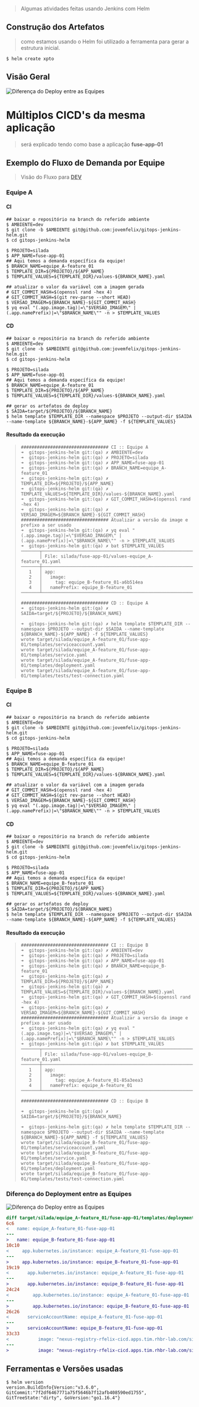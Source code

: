 > Algumas atividades feitas usando Jenkins com Helm



## Construção dos Artefatos

> como estamos usando o Helm foi utilizado a ferramenta para gerar a estrutura inicial.

```shell
$ helm create xpto
```

## Visão Geral

![Diferença do Deploy entre as Equipes](docs/README.assets/cicd-fluxo-Fluxo_usando_Jenkins___HELM_de_CICD_no_ambiente_de_Desenvolvimento.png)


# Múltiplos CICD's da mesma aplicação

> será explicado tendo como base a aplicação **fuse-app-01**



## Exemplo do Fluxo de Demanda por Equipe

> Visão do Fluxo para **<u>DEV</u>**

### Equipe A

#### CI

```shell
## baixar o repositório na branch do referido ambiente
$ AMBIENTE=dev
$ git clone -b $AMBIENTE git@github.com:jovemfelix/gitops-jenkins-helm.git
$ cd gitops-jenkins-helm

$ PROJETO=silada
$ APP_NAME=fuse-app-01
## Aqui temos a demanda específica da equipe!
$ BRANCH_NAME=equipe_A-feature_01
$ TEMPLATE_DIR=${PROJETO}/${APP_NAME}
$ TEMPLATE_VALUES=${TEMPLATE_DIR}/values-${BRANCH_NAME}.yaml

## atualizar o valor da variável com a imagem gerada
# GIT_COMMIT_HASH=$(openssl rand -hex 4)
# GIT_COMMIT_HASH=$(git rev-parse --short HEAD)
$ VERSAO_IMAGEM=${BRANCH_NAME}-${GIT_COMMIT_HASH}
$ yq eval "(.app.image.tag)|=\"$VERSAO_IMAGEM\" | (.app.namePrefix)|=\"$BRANCH_NAME\"" -n > $TEMPLATE_VALUES
```

#### CD

```shell
## baixar o repositório na branch do referido ambiente
$ AMBIENTE=dev
$ git clone -b $AMBIENTE git@github.com:jovemfelix/gitops-jenkins-helm.git
$ cd gitops-jenkins-helm

$ PROJETO=silada
$ APP_NAME=fuse-app-01
## Aqui temos a demanda específica da equipe!
$ BRANCH_NAME=equipe_A-feature_01
$ TEMPLATE_DIR=${PROJETO}/${APP_NAME}
$ TEMPLATE_VALUES=${TEMPLATE_DIR}/values-${BRANCH_NAME}.yaml

## gerar os artefatos de deploy
$ SAIDA=target/${PROJETO}/${BRANCH_NAME}
$ helm template $TEMPLATE_DIR --namespace $PROJETO --output-dir $SAIDA --name-template ${BRANCH_NAME}-${APP_NAME} -f ${TEMPLATE_VALUES}
```



#### Resultado da execução

> ```shell
> ################################# CI :: Equipe A
> ➜  gitops-jenkins-helm git:(qa) ✗ AMBIENTE=dev
> ➜  gitops-jenkins-helm git:(qa) ✗ PROJETO=silada
> ➜  gitops-jenkins-helm git:(qa) ✗ APP_NAME=fuse-app-01
> ➜  gitops-jenkins-helm git:(qa) ✗ BRANCH_NAME=equipe_A-feature_01
> ➜  gitops-jenkins-helm git:(qa) ✗ TEMPLATE_DIR=${PROJETO}/${APP_NAME}
> ➜  gitops-jenkins-helm git:(qa) ✗ TEMPLATE_VALUES=${TEMPLATE_DIR}/values-${BRANCH_NAME}.yaml
> ➜  gitops-jenkins-helm git:(qa) ✗ GIT_COMMIT_HASH=$(openssl rand -hex 4)
> ➜  gitops-jenkins-helm git:(qa) ✗ VERSAO_IMAGEM=${BRANCH_NAME}-${GIT_COMMIT_HASH}
> ################################# Atualizar a versão da image e prefixo a ser usado
> ➜  gitops-jenkins-helm git:(qa) ✗ yq eval "(.app.image.tag)|=\"$VERSAO_IMAGEM\" | (.app.namePrefix)|=\"$BRANCH_NAME\"" -n > $TEMPLATE_VALUES
> ➜  gitops-jenkins-helm git:(qa) ✗ bat $TEMPLATE_VALUES
> ───────┬──────────────────────────────────────────────────────────────
>        │ File: silada/fuse-app-01/values-equipe_A-feature_01.yaml
> ───────┼──────────────────────────────────────────────────────────────
>    1   │ app:
>    2   │   image:
>    3   │     tag: equipe_B-feature_01-a6b514ea
>    4   │   namePrefix: equipe_B-feature_01
> ───────┴──────────────────────────────────────────────────────────────
> 
> ################################# CD :: Equipe A
> ➜  gitops-jenkins-helm git:(qa) ✗ SAIDA=target/${PROJETO}/${BRANCH_NAME}
> 
> ➜  gitops-jenkins-helm git:(qa) ✗ helm template $TEMPLATE_DIR --namespace $PROJETO --output-dir $SAIDA --name-template ${BRANCH_NAME}-${APP_NAME} -f ${TEMPLATE_VALUES}
> wrote target/silada/equipe_A-feature_01/fuse-app-01/templates/serviceaccount.yaml
> wrote target/silada/equipe_A-feature_01/fuse-app-01/templates/service.yaml
> wrote target/silada/equipe_A-feature_01/fuse-app-01/templates/deployment.yaml
> wrote target/silada/equipe_A-feature_01/fuse-app-01/templates/tests/test-connection.yaml
> ```
>
> 

### Equipe B

#### CI

```shell
## baixar o repositório na branch do referido ambiente
$ AMBIENTE=dev
$ git clone -b $AMBIENTE git@github.com:jovemfelix/gitops-jenkins-helm.git
$ cd gitops-jenkins-helm

$ PROJETO=silada
$ APP_NAME=fuse-app-01
## Aqui temos a demanda específica da equipe!
$ BRANCH_NAME=equipe_B-feature_01
$ TEMPLATE_DIR=${PROJETO}/${APP_NAME}
$ TEMPLATE_VALUES=${TEMPLATE_DIR}/values-${BRANCH_NAME}.yaml

## atualizar o valor da variável com a imagem gerada
# GIT_COMMIT_HASH=$(openssl rand -hex 4)
# GIT_COMMIT_HASH=$(git rev-parse --short HEAD)
$ VERSAO_IMAGEM=${BRANCH_NAME}-${GIT_COMMIT_HASH}
$ yq eval "(.app.image.tag)|=\"$VERSAO_IMAGEM\" | (.app.namePrefix)|=\"$BRANCH_NAME\"" -n > $TEMPLATE_VALUES
```

#### CD

```shell
## baixar o repositório na branch do referido ambiente
$ AMBIENTE=dev
$ git clone -b $AMBIENTE git@github.com:jovemfelix/gitops-jenkins-helm.git
$ cd gitops-jenkins-helm

$ PROJETO=silada
$ APP_NAME=fuse-app-01
## Aqui temos a demanda específica da equipe!
$ BRANCH_NAME=equipe_B-feature_01
$ TEMPLATE_DIR=${PROJETO}/${APP_NAME}
$ TEMPLATE_VALUES=${TEMPLATE_DIR}/values-${BRANCH_NAME}.yaml

## gerar os artefatos de deploy
$ SAIDA=target/${PROJETO}/${BRANCH_NAME}
$ helm template $TEMPLATE_DIR --namespace $PROJETO --output-dir $SAIDA --name-template ${BRANCH_NAME}-${APP_NAME} -f ${TEMPLATE_VALUES}
```

#### Resultado da execução

> ```shell
> ################################# CI :: Equipe B
> ➜  gitops-jenkins-helm git:(qa) ✗ AMBIENTE=dev
> ➜  gitops-jenkins-helm git:(qa) ✗ PROJETO=silada
> ➜  gitops-jenkins-helm git:(qa) ✗ APP_NAME=fuse-app-01
> ➜  gitops-jenkins-helm git:(qa) ✗ BRANCH_NAME=equipe_B-feature_01
> ➜  gitops-jenkins-helm git:(qa) ✗ TEMPLATE_DIR=${PROJETO}/${APP_NAME}
> ➜  gitops-jenkins-helm git:(qa) ✗ TEMPLATE_VALUES=${TEMPLATE_DIR}/values-${BRANCH_NAME}.yaml
> ➜  gitops-jenkins-helm git:(qa) ✗ GIT_COMMIT_HASH=$(openssl rand -hex 4)
> ➜  gitops-jenkins-helm git:(qa) ✗ VERSAO_IMAGEM=${BRANCH_NAME}-${GIT_COMMIT_HASH}
> ################################# Atualizar a versão da image e prefixo a ser usado
> ➜  gitops-jenkins-helm git:(qa) ✗ yq eval "(.app.image.tag)|=\"$VERSAO_IMAGEM\" | (.app.namePrefix)|=\"$BRANCH_NAME\"" -n > $TEMPLATE_VALUES
> ➜  gitops-jenkins-helm git:(qa) ✗ bat $TEMPLATE_VALUES
> ───────┬──────────────────────────────────────────────────────────────
>        │ File: silada/fuse-app-01/values-equipe_B-feature_01.yaml
> ───────┼──────────────────────────────────────────────────────────────
>    1   │ app:
>    2   │   image:
>    3   │     tag: equipe_A-feature_01-85a3eea3
>    4   │   namePrefix: equipe_A-feature_01
> ───────┴──────────────────────────────────────────────────────────────
> 
> ################################# CD :: Equipe B
> 
> ➜  gitops-jenkins-helm git:(qa) ✗ SAIDA=target/${PROJETO}/${BRANCH_NAME}
> 
> ➜  gitops-jenkins-helm git:(qa) ✗ helm template $TEMPLATE_DIR --namespace $PROJETO --output-dir $SAIDA --name-template ${BRANCH_NAME}-${APP_NAME} -f ${TEMPLATE_VALUES}
> wrote target/silada/equipe_B-feature_01/fuse-app-01/templates/serviceaccount.yaml
> wrote target/silada/equipe_B-feature_01/fuse-app-01/templates/service.yaml
> wrote target/silada/equipe_B-feature_01/fuse-app-01/templates/deployment.yaml
> wrote target/silada/equipe_B-feature_01/fuse-app-01/templates/tests/test-connection.yaml
> ```



### Diferença do Deployment entre as Equipes

![Diferença do Deploy entre as Equipes](docs/README.assets/image-20210708142754275.png)

```diff
diff target/silada/equipe_A-feature_01/fuse-app-01/templates/deployment.yaml target/silada/equipe_B-feature_01/fuse-app-01/templates/deployment.yaml
6c6
<   name: equipe_A-feature_01-fuse-app-01
---
>   name: equipe_B-feature_01-fuse-app-01
10c10
<     app.kubernetes.io/instance: equipe_A-feature_01-fuse-app-01
---
>     app.kubernetes.io/instance: equipe_B-feature_01-fuse-app-01
19c19
<       app.kubernetes.io/instance: equipe_A-feature_01-fuse-app-01
---
>       app.kubernetes.io/instance: equipe_B-feature_01-fuse-app-01
24c24
<         app.kubernetes.io/instance: equipe_A-feature_01-fuse-app-01
---
>         app.kubernetes.io/instance: equipe_B-feature_01-fuse-app-01
26c26
<       serviceAccountName: equipe_A-feature_01-fuse-app-01
---
>       serviceAccountName: equipe_B-feature_01-fuse-app-01
33c33
<           image: "nexus-registry-rfelix-cicd.apps.tim.rhbr-lab.com/silada/fuse-app-01:equipe_A-feature_01-85a3eea3"
---
>           image: "nexus-registry-rfelix-cicd.apps.tim.rhbr-lab.com/silada/fuse-app-01:equipe_B-feature_01-a6b514ea"
```



## Ferramentas e Versões usadas

```shell
$ helm version
version.BuildInfo{Version:"v3.6.0", GitCommit:"7f2df6467771a75f5646b7f12afb408590ed1755", GitTreeState:"dirty", GoVersion:"go1.16.4"}
```
